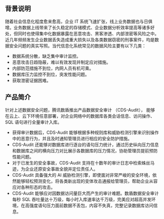 ## 背景说明
随着社会信息化程度愈来愈高，企业 IT 系统飞速扩张，线上业务数据也与日俱增。业务数据上线带来了长久稳定的存储模式、企业数据分析效率提高等诸多好处，但同时也使得集中化数据暴露在恶意攻击、黑客渗透、内部泄密等风险之中。近几年频频发生企业数据丢失造成重大损失以及各类数据窃密的刑事案件，均是数据安全问题的真实写照。当代信息化系统常见的数据风险主要有以下几类：
- 数据系统分散，缺乏集中审计监控。
- 恶意攻击日趋隐蔽，难以有效发现并制定应对措施。
- 内部防范措施不到位，内网人员有机可乘。
- 数据库压力监控不到位，突发性能问题。
- 获取泄密证据困难。

## 产品简介
针对上述数据安全问题，腾讯数盾推出产品数据安全审计 （CDS-Audit）， 能够在云上、云下环境任意部署，对企业网络中的数据库各类会话信息、访问操作、SQL 语句进行全量审计入库。
- 获得审计数据后，CDS-Audit 能够根据多种规则库和威胁检测引擎来识别操作中的恶意行为，并且及时通知管理员进行相应的安全防护措施。
- CDS-Audit 还能够对数据库进行逐台的语句压力统计，通过历史纵向压力信息和数据库之间的横向压力对比展示各数据库的压力情况，协助管理员提前预防性能问题。
- 对于已发生的安全事故，CDS-Audit 支持在十数年的审计日志中检索蛛丝马迹，为企业还原安全事故全貌并定位责任人。
- CDS-Audit 具备强大的 AI 威胁检测引擎，即使面对非常严峻的安全环境，依然能够轻松预测变化，将各类新出现的变体攻击通报给管理员，帮助企业从容应对各种形态的攻击。
- CDS-Audit 能够应对因数据访问量巨大而产生的审计难题。数盾数据安全审计每秒 SQL 吞吐量达十万级，每小时入库速率达千万级，完美应对超高并发环境，在高强度语句压力面前数据不丢包，内容不失真，完整记录数据库访问信息。